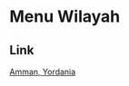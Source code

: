 # Menu Wilayah

## Link

[Amman, Yordania](https://github.com/gigit-pemilu/pemilu-2024-99-luar-negeri/tree/main/pilpres/hitung-suara/sub/99-luar-negeri/sub/05-amman-yordania/sub/01-amman-yordania/sub/0001-amman-yordania)

